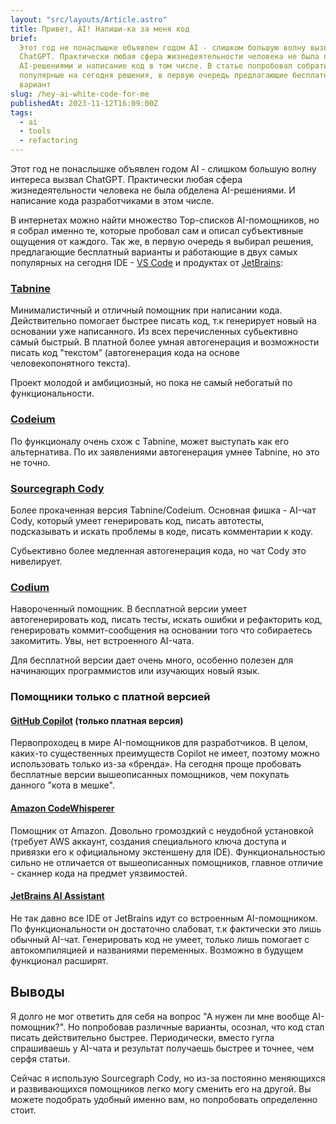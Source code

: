 ```yaml
---
layout: "src/layouts/Article.astro"
title: Привет, AI! Напиши-ка за меня код
brief:
  Этот год не понаслышке объявлен годом AI - слишком большую волну вызвал
  ChatGPT. Практически любая сфера жизнедеятельности человека не была обделена
  AI-решениями и написание код в том числе. В статье попробовал собрать наиболее
  популярные на сегодня решения, в первую очередь предлагающие бесплатный
  вариант
slug: /hey-ai-white-code-for-me
publishedAt: 2023-11-12T16:09:00Z
tags:
  - ai
  - tools
  - refactoring
---
```


Этот год не понаслышке объявлен годом AI - слишком большую волну интереса вызвал
ChatGPT. Практически любая сфера жизнедеятельности человека не была обделена
AI-решениями. И написание кода разработчиками в этом числе.

В интернетах можно найти множество Top-списков AI-помощников, но я собрал именно те, которые
пробовал сам и описал субъективные ощущения от каждого. Так же, в первую очередь я выбирал
решения, предлагающие бесплатный варианты и работающие в двух самых популярных на сегодня
IDE - [VS Code](https://code.visualstudio.com/) и продуктах от
[JetBrains](https://www.jetbrains.com/products/#type=ide-vs):

### [Tabnine](https://www.tabnine.com/)

Минималистичный и отличный помощник при написании кода. Действительно помогает
быстрее писать код, т.к генерирует новый на основании уже написанного. Из всех
перечисленных субьективно самый быстрый. В платной более умная автогенерация и
возможности писать код "текстом” (автогенерация кода на основе человекопонятного
текста).

Проект молодой и амбициозный, но пока не самый небогатый по функциональности.

### [Codeium](https://codeium.com/)

По функционалу очень схож с Tabnine, может выступать как его альтернатива. По их
заявлениями автогенерация умнее Tabnine, но это не точно.

### [Sourcegraph Cody](https://sourcegraph.com/get-cody/)

Более прокаченная версия Tabnine/Codeium. Основная фишка - AI-чат Cody, который
умеет генерировать код, писать автотесты, подсказывать и искать проблемы в коде,
писать комментарии к коду.

Субьективно более медленная автогенерация кода, но чат Cody это нивелирует.

### [Codium](https://www.codium.ai/)

Навороченный помощник. В бесплатной версии умеет автогенерировать код, писать
тесты, искать ошибки и рефакторить код, генерировать коммит-сообщения на
основании того что собираетесь закомитить. Увы, нет встроенного AI-чата.

Для бесплатной версии дает очень много, особенно полезен для начинающих программистов
или изучающих новый язык.

### Помощники только с платной версией

#### [GitHub Copilot](https://github.com/features/copilot/) (только платная версия)

Первопроходец в мире AI-помощников для разработчиков. В целом, каких-то
существенных преимуществ Copilot не имеет, поэтому можно использовать только из-за
«бренда». На сегодня проще пробовать бесплатные версии вышеописанных помощников,
чем покупать данного "кота в мешке".

#### [Amazon CodeWhisperer](https://aws.amazon.com/codewhisperer/)

Помощник от Amazon. Довольно громоздкий с неудобной установкой (требует AWS
аккаунт, создания специального ключа доступа и привязки его к официальному
экстеншену для IDE). Функциональностью сильно не отличается от вышеописанных
помощников, главное отличие - сканнер кода на предмет уязвимостей.

#### [JetBrains AI Assistant](https://www.jetbrains.com/help/idea/ai-assistant.html)

Не так давно все IDE от JetBrains идут со встроенным AI-помощником. По
функциональности он достаточно слабоват, т.к фактически это лишь обычный AI-чат.
Генерировать код не умеет, только лишь помогает с автокомпиляцией и названиями
переменных. Возможно в будущем функционал расширят.

## Выводы

Я долго не мог ответить для себя на вопрос "А нужен ли мне вообще AI-помощник?". Но попробовав
различные варианты, осознал, что код стал писать действительно быстрее. Периодически,
вместо гугла спрашиваешь у AI-чата и результат получаешь быстрее и точнее, чем серфя статьи.

Сейчас я использую Sourcegraph Cody, но из-за постоянно меняющихся и развивающихся помощников легко могу сменить его на другой. Вы можете подобрать удобный именно вам, но попробовать определенно стоит.
